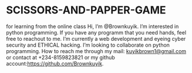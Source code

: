 # SCISSORS-AND-PAPPER-GAME
for learning from the online class
 Hi, I’m @Brownkuyik.
I’m interested in python programming.
If you have any programm that you need hands, feel free to reachout to me.
I’m currently a web development and eyeing cyber security and ETHICAL hacking.
I’m looking to collaborate on python programming.
How to reach me through my mail: kuyikbrown1@gmail.com or contact at +234-8159823821 or my github account:https://github.com/Brownkuyik.

